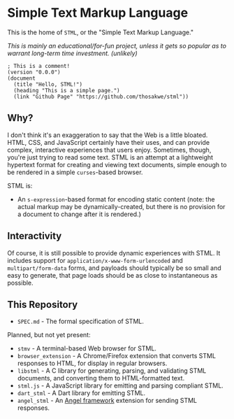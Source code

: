 # Simple Text Markup Language
This is the home of `STML`, or the "Simple Text Markup Language."

*This is mainly an educational/for-fun project,
unless it gets so popular as to warrant long-term time investment. (unlikely)*

```stml
; This is a comment!
(version "0.0.0")
(document
  (title "Hello, STML!")
  (heading "This is a simple page.")
  (link "Github Page" "https://github.com/thosakwe/stml"))
```

## Why?
I don't think it's an exaggeration to say that the Web is a little bloated.
HTML, CSS, and JavaScript certainly have their uses, and can provide complex,
interactive experiences that users enjoy. Sometimes, though, you're just trying
to read some text. STML is an attempt at a lightweight hypertext format for creating
and viewing text documents, simple enough to be rendered in a simple `curses`-based
browser.

STML is:
* An `s-expression`-based format for encoding static content (note: the
actual markup may be dynamically-created, but there is no provision for a
document to change after it is rendered.)

## Interactivity
Of course, it is still possible to provide dynamic experiences with STML. It includes
support for `application/x-www-form-urlencoded` and `multipart/form-data` forms, and
payloads should typically be so small and easy to generate, that page loads should be
as close to instantaneous as possible.

## This Repository
* `SPEC.md` - The formal specification of STML.

Planned, but not yet present:

* `stmv` - A terminal-based Web browser for STML.
* `browser_extension` - A Chrome/Firefox extension that converts
STML responses to HTML, for display in regular browsers.
* `libstml` - A C library for generating, parsing, and validating
STML documents, and converting them to HTML-formatted text.
* `stml.js` - A JavaScript library for emitting and parsing compliant STML.
* `dart_stml` - A Dart library for emitting STML.
* `angel_stml` - An [Angel framework](https:/angel-dart-dev)
extension for sending STML responses.
